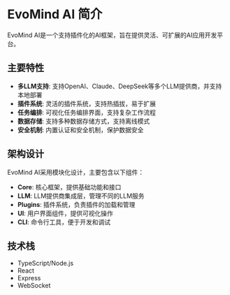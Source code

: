 # EvoMind AI 简介

EvoMind AI是一个支持插件化的AI框架，旨在提供灵活、可扩展的AI应用开发平台。

## 主要特性

- **多LLM支持**: 支持OpenAI、Claude、DeepSeek等多个LLM提供商，并支持本地部署
- **插件系统**: 灵活的插件系统，支持热插拔，易于扩展
- **任务编排**: 可视化任务编排界面，支持复杂工作流程
- **数据存储**: 支持多种数据存储方式，支持离线模式
- **安全机制**: 内置认证和安全机制，保护数据安全

## 架构设计

EvoMind AI采用模块化设计，主要包含以下组件：

- **Core**: 核心框架，提供基础功能和接口
- **LLM**: LLM提供商集成层，管理不同的LLM服务
- **Plugins**: 插件系统，负责插件的加载和管理
- **UI**: 用户界面组件，提供可视化操作
- **CLI**: 命令行工具，便于开发和调试

## 技术栈

- TypeScript/Node.js
- React
- Express
- WebSocket
